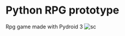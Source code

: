 # Python RPG prototype
 Rpg game made with Pydroid 3
![sc](https://user-images.githubusercontent.com/103745801/194697555-f359a9e2-08ca-4f0e-9394-31ff51bd07ec.jpg)

